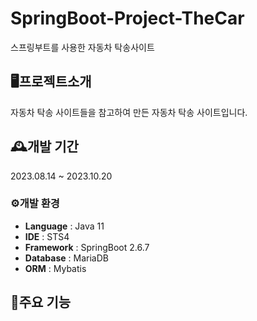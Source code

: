 # SpringBoot-Project-TheCar
스프링부트를 사용한 자동차 탁송사이트

## 🖥️프로젝트소개
자동차 탁송 사이트들을 참고하여 만든 자동차 탁송 사이트입니다.

## 🕰️개발 기간
2023.08.14 ~ 2023.10.20

### ⚙️개발 환경
- **Language** : Java 11
- **IDE** : STS4
- **Framework** : SpringBoot 2.6.7
- **Database** : MariaDB
- **ORM** : Mybatis

## 📌주요 기능
